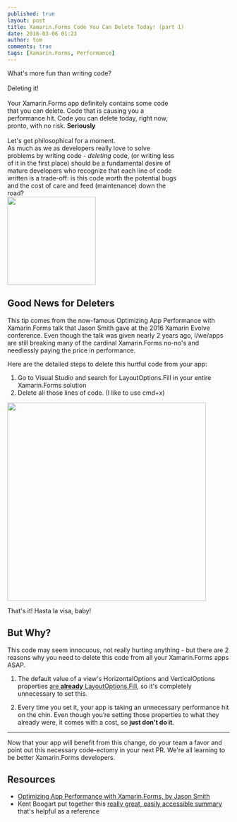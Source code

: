 ```yaml
---
published: true
layout: post
title: Xamarin.Forms Code You Can Delete Today! (part 1)
date: 2018-03-06 01:23
author: tom
comments: true
tags: [Xamarin.Forms, Performance]
---
```


<div>
    <div style="display: inline-block; width: 77%; vertical-align: top;">
    What's more fun than writing code?
    <br/><br/>
    Deleting it! 
    <br/><br/>
    Your Xamarin.Forms app definitely contains some code that you can delete. Code that is causing you a performance hit. Code you can delete today, right now, pronto, with no risk. <b>Seriously</b> 
    <br/><br/>
    Let's get philosophical for a moment. <br/>
    As much as we as developers really love to solve problems by writing code - <i>deleting</i> code, (or writing less of it in the first place) should be a fundamental desire of mature developers who recognize that each line of code written is a trade-off: is this code worth the potential bugs and the cost of care and feed (maintenance) down the road? <br/>
    </div>
    <div style="display: inline-block;" align="top">
        <img src="{{site.baseurl}}/images/XFCodeYouCanDelete/Anti-code.png" style="width: 200px;"/> 
    </div>
</div>



## Good News for Deleters

This tip comes from the now-famous Optimizing App Performance with Xamarin.Forms talk that Jason Smith gave at the 2016 Xamarin Evolve conference. Even though the talk was given nearly 2 years ago, I/we/apps are still breaking many of the cardinal Xamarin.Forms no-no's and needlessly paying the price in performance.  

Here are the detailed steps to delete this hurtful code from your app:

1. Go to Visual Studio and search for LayoutOptions.Fill in your entire Xamarin.Forms solution  
2. Delete all those lines of code. (I like to use cmd+x)

<img src="{{site.baseurl}}/images/XFCodeYouCanDelete/FindLayoutOptions.Fill.png" style="width: 450px;"/> 


That's it!  Hasta la visa, baby!  


## But Why?

This code may seem innocuous, not really hurting anything - but there are 2 reasons why you need to delete this code from all your Xamarin.Forms apps ASAP.

1. The default value of a view's HorizontalOptions and VerticalOptions properties [are **already** LayoutOptions.Fill](https://developer.xamarin.com/guides/xamarin-forms/user-interface/layouts/layout-options/#Overview), so it's completely unnecessary to set this.  

1. Every time you set it, your app is taking an unnecessary performance hit on the chin. Even though you’re setting those properties to what they already were, it comes with a cost, so __just don't do it__.  

* * *

Now that your app will benefit from this change, do your team a favor and point out this necessary code-ectomy in your next PR. We're all learning to be better Xamarin.Forms developers.  



## Resources
- [Optimizing App Performance with Xamarin.Forms, by Jason Smith](https://www.youtube.com/watch?v=RZvdql3Ev0E)
- Kent Boogart put together this [really great, easily accessible summary](https://kent-boogaart.com/blog/jason-smith%27s-xamarin-forms-performance-tips) that's helpful as a reference